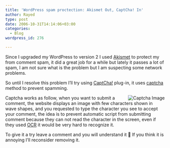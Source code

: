 ```yaml
---
title: 'WordPress spam proctection: Akismet Out, CaptCha! In'
author: Rayed
type: post
date: 2006-10-31T14:14:06+03:00
categories:
  - Blog
wordpress_id: 276

---
```

<p>Since I upgraded my WordPress to version 2 I used <a href="http://akismet.com/">Akismet</a> to protect my from comment spam, it did a great job for a while but lately it passes a lot of spam, I am not sure what is the problem but I am suspecting some network problems.</p>
<p>So until I resolve this problem I&#8217;ll try using <a href="http://www.boriel.com/?page_id=17">CaptCha!</a> plug-in, it uses <a href="http://en.wikipedia.org/wiki/Captcha">captcha</a> method to prevent spamming.</p>
<p><img src="/upload/2006-10-31/captcha.jpg" alt="Captcha Image" align="right" /></p>
<p>Captcha works as follow, when you want to submit a comment, the website displays an image with few characters shown in wave shapes, and you requested to type the character you see to accept your comment, the idea is to prevent automatic script from submitting comment because they can not read the character in the screen, even if they used <a href="http://en.wikipedia.org/wiki/Optical_character_recognition">OCR</a> it would be very hard to recognize it.</p>
<p>To give it a try leave a comment and you will understand it 🙂 If you think it is annoying I&#8217;ll reconsider removing it.</p>
